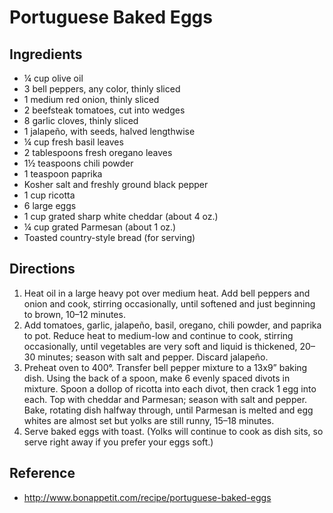 # Portuguese Baked Eggs

## Ingredients
* ¼ cup olive oil
* 3 bell peppers, any color, thinly sliced
* 1 medium red onion, thinly sliced
* 2 beefsteak tomatoes, cut into wedges
* 8 garlic cloves, thinly sliced
* 1 jalapeño, with seeds, halved lengthwise
* ¼ cup fresh basil leaves
* 2 tablespoons fresh oregano leaves
* 1½ teaspoons chili powder
* 1 teaspoon paprika
* Kosher salt and freshly ground black pepper
* 1 cup ricotta
* 6 large eggs
* 1 cup grated sharp white cheddar (about 4 oz.)
* ¼ cup grated Parmesan (about 1 oz.)
* Toasted country-style bread (for serving)

## Directions
1. Heat oil in a large heavy pot over medium heat. Add bell peppers and onion and cook, stirring occasionally, until softened and just beginning to brown, 10–12 minutes.
2. Add tomatoes, garlic, jalapeño, basil, oregano, chili powder, and paprika to pot. Reduce heat to medium-low and continue to cook, stirring occasionally, until vegetables are very soft and liquid is thickened, 20–30 minutes; season with salt and pepper. Discard jalapeño.
3. Preheat oven to 400°. Transfer bell pepper mixture to a 13x9” baking dish. Using the back of a spoon, make 6 evenly spaced divots in mixture. Spoon a dollop of ricotta into each divot, then crack 1 egg into each. Top with cheddar and Parmesan; season with salt and pepper. Bake, rotating dish halfway through, until Parmesan is melted and egg whites are almost set but yolks are still runny, 15–18 minutes.
4. Serve baked eggs with toast. (Yolks will continue to cook as dish sits, so serve right away if you prefer your eggs soft.)

## Reference
* http://www.bonappetit.com/recipe/portuguese-baked-eggs
